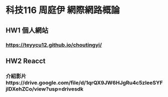 # 科技116 周庭伊 網際網路概論
## HW1 個人網站
### https://teyycu12.github.io/choutingyi/
## HW2 Reacct
### 介紹影片https://drive.google.com/file/d/1qrQX9JW6HJgRu4c5zIeeSYFjIDXehZCo/view?usp=drivesdk
